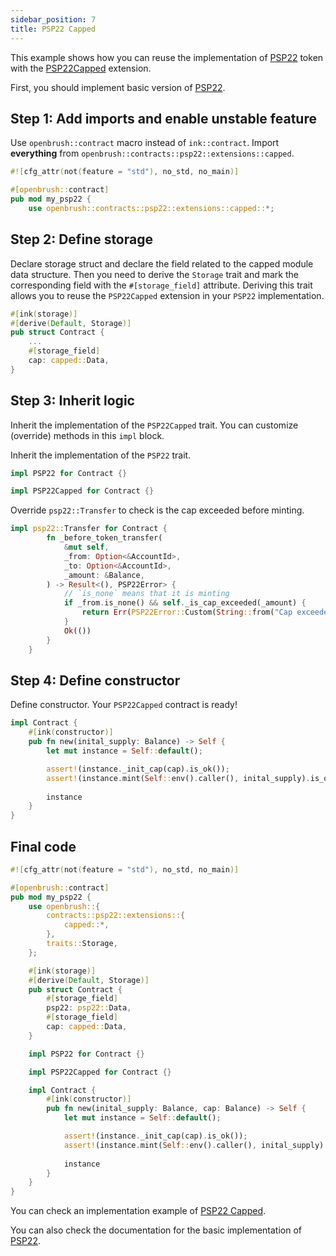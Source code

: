 ```yaml
---
sidebar_position: 7
title: PSP22 Capped
---
```


This example shows how you can reuse the implementation of [PSP22](https://github.com/727-Ventures/openbrush-contracts/tree/main/contracts/src/token/psp22) token with the [PSP22Capped](https://github.com/727-Ventures/openbrush-contracts/tree/main/contracts/src/token/psp22/extensions/capped.rs) extension.

First, you should implement basic version of [PSP22](/smart-contracts/PSP22).

## Step 1: Add imports and enable unstable feature

Use `openbrush::contract` macro instead of `ink::contract`. Import **everything** from `openbrush::contracts::psp22::extensions::capped`.

```rust
#![cfg_attr(not(feature = "std"), no_std, no_main)]

#[openbrush::contract]
pub mod my_psp22 {
    use openbrush::contracts::psp22::extensions::capped::*;
```

## Step 2: Define storage

Declare storage struct and declare the field related to the capped module data structure.
Then you need to derive the `Storage` trait and mark the corresponding field with
the `#[storage_field]` attribute. Deriving this trait allows you to reuse the
`PSP22Capped` extension in your `PSP22` implementation.

```rust
#[ink(storage)]
#[derive(Default, Storage)]
pub struct Contract {
    ...
    #[storage_field]
    cap: capped::Data,
}
```

## Step 3: Inherit logic

Inherit the implementation of the `PSP22Capped` trait. You can customize (override)
methods in this `impl` block.

Inherit the implementation of the `PSP22` trait.

```rust
impl PSP22 for Contract {}

impl PSP22Capped for Contract {}
```

Override `psp22::Transfer` to check is the cap exceeded before minting.

```rust 
impl psp22::Transfer for Contract {
        fn _before_token_transfer(
            &mut self,
            _from: Option<&AccountId>,
            _to: Option<&AccountId>,
            _amount: &Balance,
        ) -> Result<(), PSP22Error> {
            // `is_none` means that it is minting
            if _from.is_none() && self._is_cap_exceeded(_amount) {
                return Err(PSP22Error::Custom(String::from("Cap exceeded")))
            }
            Ok(())
        }
    }
```

## Step 4: Define constructor

Define constructor. Your `PSP22Capped` contract is ready!

```rust
impl Contract {
    #[ink(constructor)]
    pub fn new(inital_supply: Balance) -> Self {
        let mut instance = Self::default();

        assert!(instance._init_cap(cap).is_ok());
        assert!(instance.mint(Self::env().caller(), inital_supply).is_ok());
        
        instance
    }
}
```

## Final code

```rust
#![cfg_attr(not(feature = "std"), no_std, no_main)]

#[openbrush::contract]
pub mod my_psp22 {
    use openbrush::{
        contracts::psp22::extensions::{
            capped::*,
        },
        traits::Storage,
    };

    #[ink(storage)]
    #[derive(Default, Storage)]
    pub struct Contract {
        #[storage_field]
        psp22: psp22::Data,
        #[storage_field]
        cap: capped::Data,
    }

    impl PSP22 for Contract {}

    impl PSP22Capped for Contract {}

    impl Contract {
        #[ink(constructor)]
        pub fn new(inital_supply: Balance, cap: Balance) -> Self {
            let mut instance = Self::default();

            assert!(instance._init_cap(cap).is_ok());
            assert!(instance.mint(Self::env().caller(), inital_supply).is_ok());
            
            instance
        }
    }
}
```

You can check an implementation example of [PSP22 Capped](https://github.com/727-Ventures/openbrush-contracts/tree/main/examples/psp22_extensions/capped).

You can also check the documentation for the basic implementation of [PSP22](/smart-contracts/PSP22).
